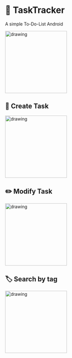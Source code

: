 # 📝 TaskTracker

A simple To-Do-List Android

<img src="https://github.com/Kali-ki/TaskTrackerAndroid/assets/63010222/9cb32e76-0452-4b51-b36b-819be2972586" alt="drawing" width="200"/>

## 📜 Create Task

<img src="https://github.com/Kali-ki/TaskTrackerAndroid/assets/63010222/6e7ca9d1-e3e4-4fca-8568-9589143e47ec" alt="drawing" width="200"/>

## ✏️ Modify Task

<img src="https://github.com/Kali-ki/TaskTrackerAndroid/assets/63010222/c46a7b4f-cc89-4345-b8c8-649939f34150" alt="drawing" width="200"/>

## 🏷️ Search by tag

<img src="https://github.com/Kali-ki/TaskTrackerAndroid/assets/63010222/0dfa952f-8e92-48ce-8893-2539ce96d407" alt="drawing" width="200"/>
